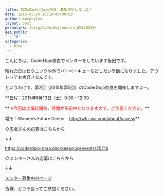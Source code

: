 ```yaml
---
title: 第7回CoderDojo奈良　募集開始しました！
date: 2015-05-24T10:10:45+00:00
author: murphyfox
layout: post
permalink: /blog/coderdojononara_20150524/
geo_public:
  - "0"
categories:
  - blog
---
```

こんにちは、CoderDojo奈良でメンターをしています飯田です。
  
晴れた日はピクニックや外でバーべーキューなどしたい季節になりました。アウトドアも大好きなんです。

というわけで、第7回（2015年第5回）のCoderDojo奈良を開催しますよ～。
  
**日程：2015年6月13日（土）9:30 &#8211; 12:00
  
** <span style="color:#ff0000;">※今回は土曜日開催、時間が午前中となりますので、ご注意ください。</span>**
  
場所：Women&#8217;s Future Center　<a href="http://wfc-wa.com/about/access" target="_blank">http://wfc-wa.com/about/access</a>**

◇忍者さんの応募はこちらから
  
↓↓
  
<a href="https://coderdojo-nara.doorkeeper.jp/events/25716" target="_blank">https://coderdojo-nara.doorkeeper.jp/events/25716</a>

◇メンターさんの応募はこちらから
  
↓↓
  
<a href="/join/">メンター募集中のページ</a>

皆様、どうぞ奮ってご参加ください。